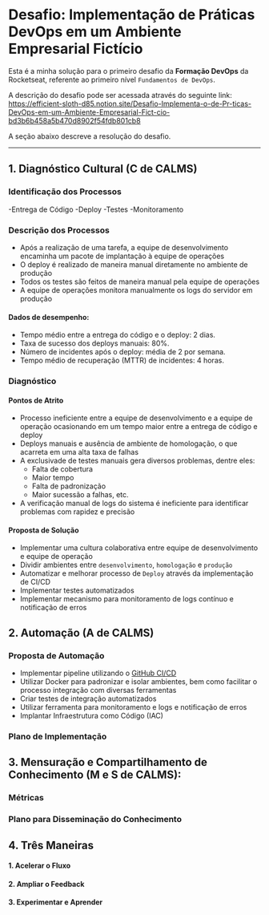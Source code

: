 # Desafio: Implementação de Práticas DevOps em um Ambiente Empresarial Fictício

Esta é a minha solução para o primeiro desafio da **Formação DevOps** da Rocketseat, referente ao primeiro nível `Fundamentos de DevOps`. 

A descrição do desafio pode ser acessada através do seguinte link: https://efficient-sloth-d85.notion.site/Desafio-Implementa-o-de-Pr-ticas-DevOps-em-um-Ambiente-Empresarial-Fict-cio-bd3b6b458a5b470d8902f54fdb801cb8

A seção abaixo descreve a resolução do desafio.

---

## 1. Diagnóstico Cultural (C de CALMS)

### Identificação dos Processos

-Entrega de Código
-Deploy
-Testes
-Monitoramento

### Descrição dos Processos

- Após a realização de uma tarefa, a equipe de desenvolvimento encaminha um pacote de implantação à equipe de operações
- O deploy é realizado de maneira manual diretamente no ambiente de produção
- Todos os testes são feitos de maneira manual pela equipe de operações
- A equipe de operações monitora manualmente os logs do servidor em produção

#### Dados de desempenho:

- Tempo médio entre a entrega do código e o deploy: 2 dias.
- Taxa de sucesso dos deploys manuais: 80%.
- Número de incidentes após o deploy: média de 2 por semana.
- Tempo médio de recuperação (MTTR) de incidentes: 4 horas.

### Diagnóstico 

#### Pontos de Atrito

- Processo ineficiente entre a equipe de desenvolvimento e a equipe de operação ocasionando em um tempo maior entre a entrega de código e deploy
- Deploys manuais e ausência de ambiente de homologação, o que acarreta em uma alta taxa de falhas
- A exclusivade de testes manuais gera diversos problemas, dentre eles: 
  - Falta de cobertura
  - Maior tempo
  - Falta de padronização
  - Maior sucessão a falhas, etc.
- A verificação manual de logs do sistema é ineficiente para identificar problemas com rapidez e precisão

#### Proposta de Solução

- Implementar uma cultura colaborativa entre equipe de desenvolvimento e equipe de operação
- Dividir ambientes entre `desenvolvimento`, `homologação` e `produção`
- Automatizar e melhorar processo de `Deploy` através da implementação de CI/CD
- Implementar testes automatizados
- Implementar mecanismo para monitoramento de logs contínuo e notificação de erros

## 2. Automação (A de CALMS)

### Proposta de Automação

- Implementar pipeline utilizando o [GitHub CI/CD](https://github.com/resources/articles/devops/ci-cd)
- Utilizar Docker para padronizar e isolar ambientes, bem como facilitar o processo integração com diversas ferramentas
- Criar testes de integração automatizados 
- Utilizar ferramenta para monitoramento e logs e notificação de erros
- Implantar Infraestrutura como Código (IAC)

### Plano de Implementação

## 3. Mensuração e Compartilhamento de Conhecimento (M e S de CALMS):

### Métricas

### Plano para Disseminação do Conhecimento

## 4. Três Maneiras

#### 1. Acelerar o Fluxo

#### 2. Ampliar o Feedback

#### 3. Experimentar e Aprender